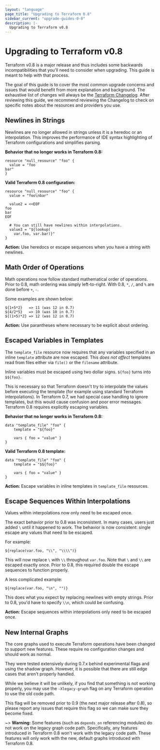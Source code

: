 ```yaml
---
layout: "language"
page_title: "Upgrading to Terraform 0.8"
sidebar_current: "upgrade-guides-0-8"
description: |-
  Upgrading to Terraform v0.8
---
```


# Upgrading to Terraform v0.8

Terraform v0.8 is a major release and thus includes some backwards
incompatibilities that you'll need to consider when upgrading. This guide is
meant to help with that process.

The goal of this guide is to cover the most common upgrade concerns and
issues that would benefit from more explanation and background. The exhaustive
list of changes will always be the
[Terraform Changelog](https://github.com/hashicorp/terraform/blob/main/CHANGELOG.md).
After reviewing this guide, we recommend reviewing the Changelog to check on
specific notes about the resources and providers you use.

## Newlines in Strings

Newlines are no longer allowed in strings unless it is a heredoc or an
interpolation. This improves the performance of IDE syntax highlighting
of Terraform configurations and simplifies parsing.

**Behavior that no longer works in Terraform 0.8:**

```
resource "null_resource" "foo" {
  value = "foo
bar"
}
```

**Valid Terraform 0.8 configuration:**

```
resource "null_resource" "foo" {
  value = "foo\nbar"

  value2 = <<EOF
foo
bar
EOF

  # You can still have newlines within interpolations.
  value3 = "${lookup(
    var.foo, var.bar)}"
}
```

**Action:** Use heredocs or escape sequences when you have a string with newlines.

## Math Order of Operations

Math operations now follow standard mathematical order of operations.
Prior to 0.8, math ordering was simply left-to-right. With 0.8, `*`, `/`, and
`%` are done before `+`, `-`.

Some examples are shown below:

```
${1+5*2}   => 11 (was 12 in 0.7)
${4/2*5}   => 10 (was 10 in 0.7)
${(1+5)*2} => 12 (was 12 in 0.7)
```

**Action:** Use parantheses where necessary to be explicit about ordering.

## Escaped Variables in Templates

The `template_file` resource now requires that any variables specified
in an inline `template` attribute are now escaped. This _does not affect_
templates read from files either via `file()` or the `filename` attribute.

Inline variables must be escaped using two dollar signs. `${foo}` turns into
`$${foo}`.

This is necessary so that Terraform doesn't try to interpolate the values
before executing the template (for example using standard Terraform
interpolations). In Terraform 0.7, we had special case handling to ignore
templates, but this would cause confusion and poor error messages. Terraform
0.8 requires explicitly escaping variables.

**Behavior that no longer works in Terraform 0.8:**

```
data "template_file" "foo" {
    template = "${foo}"

    vars { foo = "value" }
}
```

**Valid Terraform 0.8 template:**

```
data "template_file" "foo" {
    template = "$${foo}"

    vars { foo = "value" }
}
```

**Action:** Escape variables in inline templates in `template_file` resources.

## Escape Sequences Within Interpolations

Values within interpolations now only need to be escaped once.

The exact behavior prior to 0.8 was inconsistent. In many cases, users
just added `\` until it happened to work. The behavior is now consistent:
single escape any values that need to be escaped.

For example:

```
${replace(var.foo, "\\", "\\\\")}
```

This will now replace `\` with `\\` throughout `var.foo`. Note that `\` and
`\\` are escaped exactly once. Prior to 0.8, this required double the escape
sequences to function properly.

A less complicated example:

```
${replace(var.foo, "\n", "")}

```

This does what you expect by replacing newlines with empty strings. Prior
to 0.8, you'd have to specify `\\n`, which could be confusing.

**Action:** Escape sequences within interpolations only need to be escaped
once.

## New Internal Graphs

The core graphs used to execute Terraform operations have been changed to
support new features. These require no configuration changes and should work
as normal.

They were tested extensively during 0.7.x behind experimental
flags and using the shadow graph. However, it is possible that there
are still edge cases that aren't properly handled.

While we believe it will be unlikely, if you find that something is not
working properly, you may use the `-Xlegacy-graph` flag on any Terraform
operation to use the old code path.

This flag will be removed prior to 0.9 (the next major release after 0.8),
so please report any issues that require this flag so we can make sure
they become fixed.

~> **Warning:** Some features (such as `depends_on` referencing modules)
do not work on the legacy graph code path. Specifically, any features
introduced in Terraform 0.8 won't work with the legacy code path. These
features will only work with the new, default graphs introduced with
Terraform 0.8.
